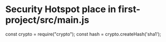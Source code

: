 # Security Hotspot place in first-project/src/main.js
const crypto = require("crypto");
const hash = crypto.createHash('sha1');